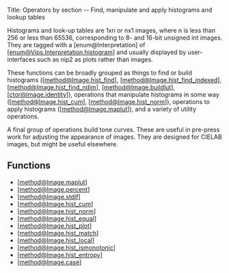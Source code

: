 Title: Operators by section -- Find, manipulate and apply histograms and lookup tables

<!-- libvips/histogram -->

Histograms and look-up tables are 1xn or nx1 images, where n is less than
256 or less than 65536, corresponding to 8- and 16-bit unsigned int images.
They are tagged with a [enum@Interpretation] of
[enum@Vips.Interpretation.histogram] and usually displayed by user-interfaces
such as nip2 as plots rather than images.

These functions can be broadly grouped as things to find or build
histograms ([method@Image.hist_find], [method@Image.hist_find_indexed],
[method@Image.hist_find_ndim], [method@Image.buildlut],
[ctor@Image.identity]), operations that manipulate histograms in some way
([method@Image.hist_cum], [method@Image.hist_norm]),
operations to apply histograms ([method@Image.maplut]), and a variety of
utility operations.

A final group of operations build tone curves. These are useful in pre-press
work for adjusting the appearance of images. They are designed for
CIELAB images, but might be useful elsewhere.

## Functions

* [method@Image.maplut]
* [method@Image.percent]
* [method@Image.stdif]
* [method@Image.hist_cum]
* [method@Image.hist_norm]
* [method@Image.hist_equal]
* [method@Image.hist_plot]
* [method@Image.hist_match]
* [method@Image.hist_local]
* [method@Image.hist_ismonotonic]
* [method@Image.hist_entropy]
* [method@Image.case]
